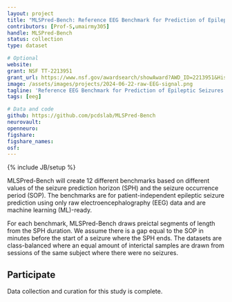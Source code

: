 ```yaml
---
layout: project
title: "MLSPred-Bench: Reference EEG Benchmark for Prediction of Epileptic Seizures"
contributors: [Prof-S,umairmy305]
handle: MLSPred-Bench
status: collection
type: dataset

# Optional
website: 
grant: NSF TT-2213951
grant_url: https://www.nsf.gov/awardsearch/showAward?AWD_ID=2213951&HistoricalAwards=false
image: /assets/images/projects/2024-06-22-raw-EEG-signal.png
tagline: 'Reference EEG Benchmark for Prediction of Epileptic Seizures'
tags: [eeg]

# Data and code
github: https://github.com/pcdslab/MLSPred-Bench
neurovault:
openneuro:
figshare:
figshare_names:
osf:
---
```

{% include JB/setup %}

MLSPred-Bench will create 12 different benchmarks based on different values of the seizure prediction horizon (SPH) and the seizure occurrence period (SOP). The benchmarks are for patient-independent epileptic seizure prediction using only raw electroencephalography (EEG) data and are machine learning (ML)-ready.

For each benchmark, MLSPred-Bench draws preictal segments of length from the SPH duration. We assume there is a gap equal to the SOP in minutes before the start of a seizure where the SPH ends. The datasets are class-balanced where an equal amount of interictal samples are drawn from sessions of the same subject where there were no seizures. 


## Participate

Data collection and curation for this study is complete.
